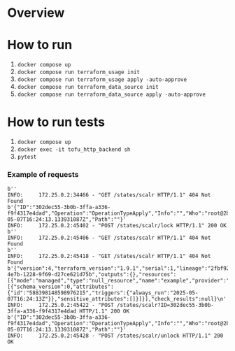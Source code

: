 # Overview

# How to run
1. `docker compose up`
2. `docker compose run terraform_usage init`
3. `docker compose run terraform_usage apply -auto-approve`
4. `docker compose run terraform_data_source init`
5. `docker compose run terraform_data_source apply -auto-approve`

# How to run tests
1. `docker compose up`
2. `docker exec -it tofu_http_backend sh`
3. `pytest`

### Example of requests
```
b''
INFO:     172.25.0.2:34466 - "GET /states/scalr HTTP/1.1" 404 Not Found
b'{"ID":"302dec55-3b0b-3ffa-a336-f9f4317e4dad","Operation":"OperationTypeApply","Info":"","Who":"root@2be4e4840b40","Version":"1.9.1","Created":"2025-05-07T16:24:13.133931087Z","Path":""}'
INFO:     172.25.0.2:45402 - "POST /states/scalr/lock HTTP/1.1" 200 OK
b''
INFO:     172.25.0.2:45406 - "GET /states/scalr HTTP/1.1" 404 Not Found
b''
INFO:     172.25.0.2:45418 - "GET /states/scalr HTTP/1.1" 404 Not Found
b'{"version":4,"terraform_version":"1.9.1","serial":1,"lineage":"2fbf9278-4e7b-1228-9f69-d27ce621d75b","outputs":{},"resources":[{"mode":"managed","type":"null_resource","name":"example","provider":"provider[\\"registry.opentofu.org/hashicorp/null\\"]","instances":[{"schema_version":0,"attributes":{"id":"588398148598976215","triggers":{"always_run":"2025-05-07T16:24:13Z"}},"sensitive_attributes":[]}]}],"check_results":null}\n'
INFO:     172.25.0.2:45422 - "POST /states/scalr?ID=302dec55-3b0b-3ffa-a336-f9f4317e4dad HTTP/1.1" 200 OK
b'{"ID":"302dec55-3b0b-3ffa-a336-f9f4317e4dad","Operation":"OperationTypeApply","Info":"","Who":"root@2be4e4840b40","Version":"1.9.1","Created":"2025-05-07T16:24:13.133931087Z","Path":""}'
INFO:     172.25.0.2:45428 - "POST /states/scalr/unlock HTTP/1.1" 200 OK

```